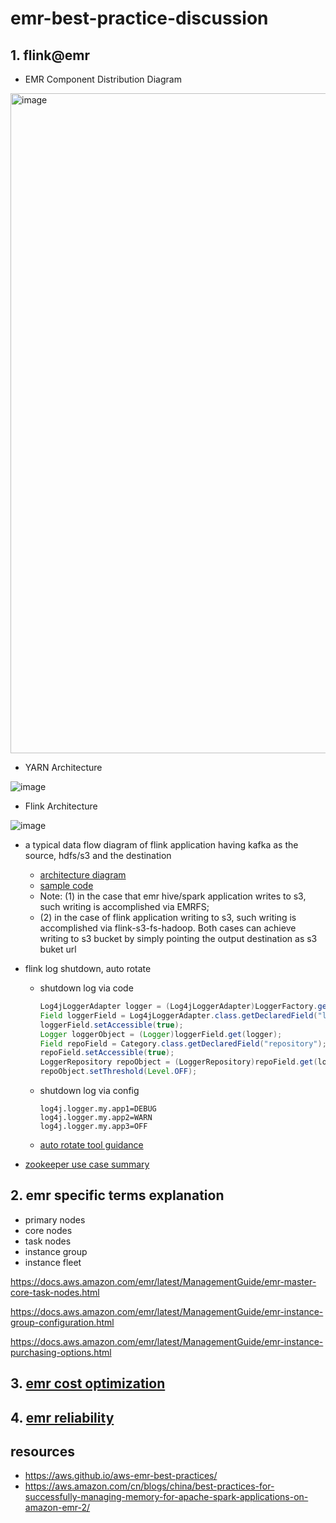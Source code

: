 # emr-best-practice-discussion

## 1. flink@emr

- EMR Component Distribution Diagram


<img width="1056" alt="image" src="https://github.com/symeta/emr-best-practice/assets/97269758/82d1f310-3d61-40cf-afd6-666b6ff8f510">


- YARN Architecture


![image](https://github.com/symeta/emr-best-practice/assets/97269758/6702aeab-f0e0-4387-ae81-c2fdfa7f6d89)


- Flink Architecture


![image](https://github.com/symeta/emr-best-practice/assets/97269758/dcd909fc-adc8-476e-a5d0-e08f45cf8074)


- a typical data flow diagram of flink application having kafka as the source, hdfs/s3 and the destination

  - [architecture diagram](https://github.com/symeta/realtime-dw-prototype/tree/architecture-overview)
  - [sample code](https://github.com/symeta/realtime-dw-prototype/tree/Validate-the-connection-between-MSK-cluster-and-Hudi-(MSK-consumer-via-flink%40emr))
  - Note: (1) in the case that emr hive/spark application writes to s3, such writing is accomplished via EMRFS;
  - (2) in the case of flink application writing to s3, such writing is accomplished via flink-s3-fs-hadoop. Both cases can achieve writing to s3 bucket by simply pointing the output destination as s3 buket url
 

- flink log shutdown, auto rotate

  - shutdown log via code
    ```java
    Log4jLoggerAdapter logger = (Log4jLoggerAdapter)LoggerFactory.getLogger(JobManager.class);
    Field loggerField = Log4jLoggerAdapter.class.getDeclaredField("logger");
    loggerField.setAccessible(true);
    Logger loggerObject = (Logger)loggerField.get(logger);
    Field repoField = Category.class.getDeclaredField("repository");
    repoField.setAccessible(true);
    LoggerRepository repoObject = (LoggerRepository)repoField.get(loggerObject);
    repoObject.setThreshold(Level.OFF);
    ```
  - shutdown log via config
    ```properties
    log4j.logger.my.app1=DEBUG
    log4j.logger.my.app2=WARN
    log4j.logger.my.app3=OFF
    ```
  - [auto rotate tool guidance](https://aws.amazon.com/cn/blogs/big-data/seven-tips-for-using-s3distcp-on-amazon-emr-to-move-data-efficiently-between-hdfs-and-amazon-s3/
)


- [zookeeper use case summary](https://zookeeper.apache.org/doc/r3.9.1/zookeeperUseCases.html)

## 2. emr specific terms explanation

  - primary nodes
  - core nodes
  - task nodes
  - instance group
  - instance fleet

  https://docs.aws.amazon.com/emr/latest/ManagementGuide/emr-master-core-task-nodes.html
  
  https://docs.aws.amazon.com/emr/latest/ManagementGuide/emr-instance-group-configuration.html

  https://docs.aws.amazon.com/emr/latest/ManagementGuide/emr-instance-purchasing-options.html

## 3. [emr cost optimization](https://aws.github.io/aws-emr-best-practices/cost_optimization/best_practices/)

## 4. [emr reliability](https://aws.github.io/aws-emr-best-practices/reliability/best_practices/)
  

## resources
  - https://aws.github.io/aws-emr-best-practices/
  - https://aws.amazon.com/cn/blogs/china/best-practices-for-successfully-managing-memory-for-apache-spark-applications-on-amazon-emr-2/


